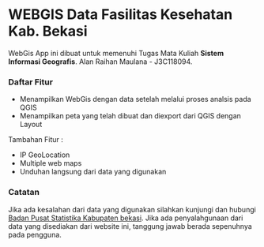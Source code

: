 # WEBGIS Data Fasilitas Kesehatan Kab. Bekasi
WebGis App ini dibuat untuk memenuhi Tugas Mata Kuliah **Sistem Informasi Geografis**.
Alan Raihan Maulana - J3C118094.
### Daftar Fitur

  - Menampilkan WebGis dengan data setelah melalui proses analsis pada QGIS
  - Menampilkan peta yang telah dibuat dan diexport dari QGIS dengan Layout


Tambahan Fitur :
  - IP GeoLocation
  - Multiple web maps
  - Unduhan langsung dari data yang digunakan

  
### Catatan

  Jika ada kesalahan dari data yang digunakan silahkan kunjungi dan hubungi [Badan Pusat Statistika Kabupaten bekasi](https://bekasikab.bps.go.id/).
  Jika ada penyalahgunaan dari data yang disediakan dari website ini, tanggung jawab berada sepenuhnya pada pengguna.
